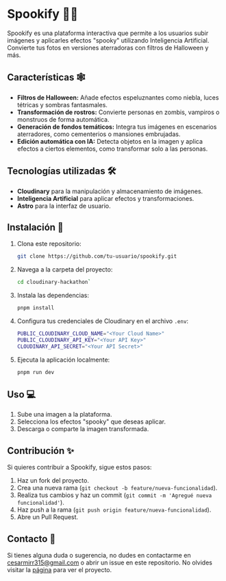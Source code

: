 # Spookify 🎃👻

Spookify es una plataforma interactiva que permite a los usuarios subir imágenes y aplicarles efectos "spooky" utilizando Inteligencia Artificial. Convierte tus fotos en versiones aterradoras con filtros de Halloween y más.

## Características 🕸️

- **Filtros de Halloween:** Añade efectos espeluznantes como niebla, luces tétricas y sombras fantasmales.
- **Transformación de rostros:** Convierte personas en zombis, vampiros o monstruos de forma automática.
- **Generación de fondos temáticos:** Integra tus imágenes en escenarios aterradores, como cementerios o mansiones embrujadas.
- **Edición automática con IA:** Detecta objetos en la imagen y aplica efectos a ciertos elementos, como transformar solo a las personas.

## Tecnologías utilizadas 🛠️

- **Cloudinary** para la manipulación y almacenamiento de imágenes.
- **Inteligencia Artificial** para aplicar efectos y transformaciones.
- **Astro** para la interfaz de usuario.

## Instalación 🧪

1. Clona este repositorio:
   ```bash
   git clone https://github.com/tu-usuario/spookify.git
2. Navega a la carpeta del proyecto:
	```bash
	cd cloudinary-hackathon`
3. Instala las dependencias:
	```bash
	pnpm install
4. Configura tus credenciales de Cloudinary en el archivo `.env`:
	```bash
	PUBLIC_CLOUDINARY_CLOUD_NAME="<Your Cloud Name>"
	PUBLIC_CLOUDINARY_API_KEY="<Your API Key>"
	CLOUDINARY_API_SECRET="<Your API Secret>"
5. Ejecuta la aplicación localmente:
	```bash
	pnpm run dev

## Uso 💻

1.  Sube una imagen a la plataforma.
2. Selecciona los efectos "spooky" que deseas aplicar.
3. Descarga o comparte la imagen transformada.

## Contribución ✨

Si quieres contribuir a Spookify, sigue estos pasos:
1.  Haz un fork del proyecto.
2.  Crea una nueva rama (`git checkout -b feature/nueva-funcionalidad`).
3.  Realiza tus cambios y haz un commit (`git commit -m 'Agregué nueva funcionalidad'`).
4.  Haz push a la rama (`git push origin feature/nueva-funcionalidad`).
5.  Abre un Pull Request.

## Contacto 📧

Si tienes alguna duda o sugerencia, no dudes en contactarme en cesarmirr315@gmail.com o abrir un issue en este repositorio. No olvides visitar la [página](https://spookify-cloudinary.netlify.app/) para ver el proyecto.
